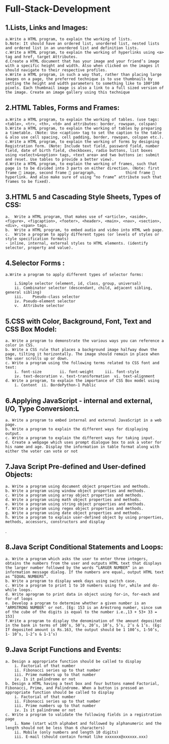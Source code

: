 # Full-Stack-Development

## 1.Lists, Links and Images:
   
	a.Write a HTML program, to explain the working of lists.
	b.Note: It should have an ordered list, unordered list, nested lists and ordered list in an unordered list and definition lists.
	c.Write a HTML program, to explain the working of hyperlinks using <a> tag and href, target Attributes.
	d.Create a HTML document that has your image and your friend’s image with a specific height and width. Also when clicked on the images it should navigate to their respective profiles.
	e.Write a HTML program, in such a way that, rather than placing large images on a page, the preferred technique is to use thumbnails by setting the height and width parameters to something like to 100*100 pixels. Each thumbnail image is also a link to a full sized version of the image. Create an image gallery using this technique

## 2.HTML Tables, Forms and Frames:
   
	a.Write a HTML program, to explain the working of tables. (use tags: <table>, <tr>, <th>, <td> and attributes: border, rowspan, colspan)
	b.Write a HTML program, to explain the working of tables by preparing a timetable. (Note: Use <caption> tag to set the caption to the table & also use cell spacing, cell padding, border, rowspan, colspan etc.).
	c.Write a HTML program, to explain the working of forms by designing Registration form. (Note: Include text field, password field, number field, date of birth field, checkboxes, radio buttons, list boxes using <select>&<option> tags, <text area> and two buttons ie: submit and reset. Use tables to provide a better view).
	d.Write a HTML program, to explain the working of frames, such that page is to be divided into 3 parts on either direction. (Note: first frame  image, second frame  paragraph, 			  third frame  hyperlink. And also make sure of using “no frame” attribute such that frames to be fixed).
				
## 3.HTML 5 and Cascading Style Sheets, Types of CSS:
	
	a.	Write a HTML program, that makes use of <article>, <aside>, <figure>, <figcaption>, <footer>, <header>, <main>, <nav>, <section>, <div>, <span> tags.
	b.	Write a HTML program, to embed audio and video into HTML web page.
	c.	Write a program to apply different types (or levels of styles or style specification formats) 
 	- inline, internal, external styles to HTML elements. (identify selector, property and value).
			     
## 4.Selector Forms :
			     
	a.Write a program to apply different types of selector forms:
			     
		i.Simple selector (element, id, class, group, universal)
		ii.	Combinator selector (descendant, child, adjacent sibling, general sibling)
		iii.	Pseudo-class selector
		iv.	Pseudo-element selector
		v.	Attribute selector
			     
## 5.CSS with Color, Background, Font, Text and CSS Box Model:
			     
	a. Write a program to demonstrate the various ways you can reference a color in CSS.
	b. Write a CSS rule that places a background image halfway down the page, tilting it horizontally. The image should remain in place when the user scrolls up or down.
	c. Write a program using the following terms related to CSS font and text:
		i. font-size		ii. font-weight		iii. font-style
		iv. text-decoration	v. text-transformation	vi. text-alignment
	d. Write a program, to explain the importance of CSS Box model using
		i. Content	ii. BordePython-1 Public
    
## 6.Applying JavaScript - internal and external, I/O, Type Conversion:L
			     
	a. Write a program to embed internal and external JavaScript in a web page.
	b. Write a program to explain the different ways for displaying output.
	c. Write a program to explain the different ways for taking input.
	d. Create a webpage which uses prompt dialogue box to ask a voter for his name and age. Display the information in table format along with either the voter can vote or not
		
## 7.Java Script Pre-defined and User-defined Objects:
			     
	a. Write a program using document object properties and methods.
	b. Write a program using window object properties and methods.
	c. Write a program using array object properties and methods.
	d. Write a program using math object properties and methods.
	e. Write a program using string object properties and methods.
	f. Write a program using regex object properties and methods.
	g. Write a program using date object properties and methods.
	h. Write a program to explain user-defined object by using properties, methods, accessors, constructors and display
  .
## 8.Java Script Conditional Statements and Loops:
			     
	a. Write a program which asks the user to enter three integers, obtains the numbers from the user and outputs HTML text that displays the larger number followed by the words “LARGER NUMBER” in an 	information message dialog. If the numbers are equal, output HTML text as “EQUAL NUMBERS”.
	b. Write a program to display week days using switch case.
	c. Write a program to print 1 to 10 numbers using for, while and do-while loops.
	d. Write aprogram to print data in object using for-in, for-each and for-of loops
	e. Develop a program to determine whether a given number is an ‘ARMSTRONG NUMBER’ or not. [Eg: 153 is an Armstrong number, since sum of the cube of the digits is equal to the number i.e.,13 + 53+ 33 = 153]
	f.Write a program to display the denomination of the amount deposited in the bank in terms of 100’s, 50’s, 20’s, 10’s, 5’s, 2’s & 1’s. (Eg: If deposited amount is Rs.163, the output should be 1 100’s, 1-50’s, 1- 10’s, 1-2’s & 1-1’s)
  
## 9.Java Script Functions and Events:

	a. Design a appropriate function should be called to display
		i. Factorial of that number
		ii. Fibonacci series up to that number
		iii. Prime numbers up to that number
		iv. Is it palindrome or not
	b. Design a HTML having a text box and four buttons named Factorial, Fibonacci, Prime, and Palindrome. When a button is pressed an appropriate function should be called to display
		i. Factorial of that number
		ii. Fibonacci series up to that number
		iii. Prime numbers up to that number
		iv. Is it palindrome or not
	c. Write a program to validate the following fields in a registration page
		i. Name (start with alphabet and followed by alphanumeric and the length should not be less than 6 characters)
		ii. Mobile (only numbers and length 10 digits)
		iii. E-mail (should contain format like xxxxxxx@xxxxxx.xxx)
